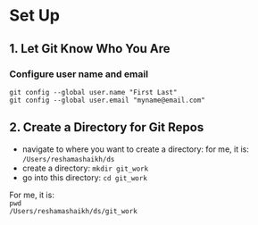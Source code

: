 # Set Up

## 1.  Let Git Know Who You Are

### Configure user name and email 
`git config --global user.name "First Last"`  
`git config --global user.email "myname@email.com"`  

## 2. Create a Directory for Git Repos
* navigate to where you want to create a directory:  for me, it is:  `/Users/reshamashaikh/ds`
* create a directory:  `mkdir git_work`
* go into this directory:  `cd git_work`

For me, it is:   
`pwd`  
`/Users/reshamashaikh/ds/git_work`  
